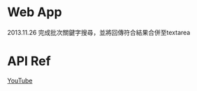 Web App
===

2013.11.26 完成批次關鍵字搜尋，並將回傳符合結果合併至textarea


API Ref
===
[YouTube][1]

[1]: https://developers.google.com/youtube/2.0/developers_guide_protocol "Developers guide protocol"